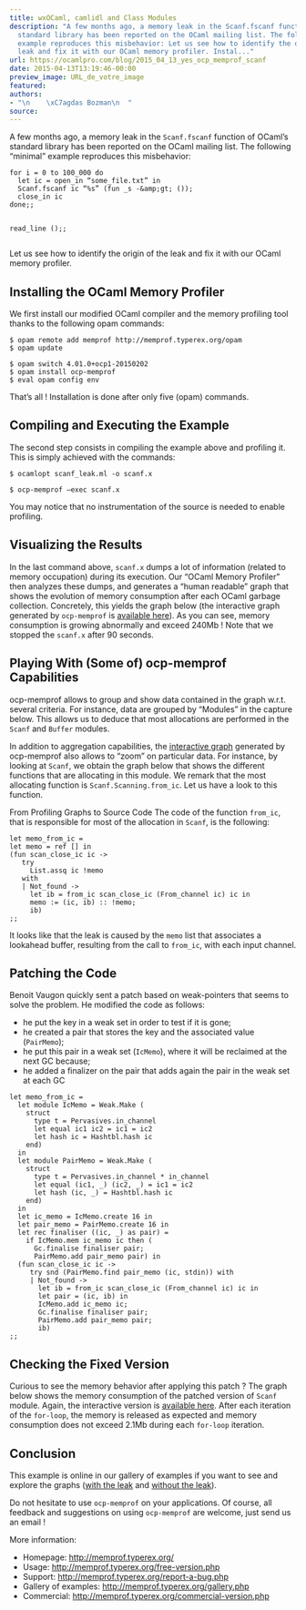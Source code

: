 ```yaml
---
title: wxOCaml, camlidl and Class Modules
description: "A few months ago, a memory leak in the Scanf.fscanf function of OCaml\u2019s
  standard library has been reported on the OCaml mailing list. The following \u201Cminimal\u201D
  example reproduces this misbehavior: Let us see how to identify the origin of the
  leak and fix it with our OCaml memory profiler. Instal..."
url: https://ocamlpro.com/blog/2015_04_13_yes_ocp_memprof_scanf
date: 2015-04-13T13:19:46-00:00
preview_image: URL_de_votre_image
featured:
authors:
- "\n    \xC7agdas Bozman\n  "
source:
---
```


<p>A few months ago, a memory leak in the <code>Scanf.fscanf</code> function of OCaml&rsquo;s standard library has been reported on the OCaml mailing list. The following &ldquo;minimal&rdquo; example reproduces this misbehavior:</p>
<pre><code class="language-ocaml">for i = 0 to 100_000 do
  let ic = open_in &ldquo;some_file.txt&rdquo; in
  Scanf.fscanf ic &ldquo;%s&rdquo; (fun _s -&amp;amp;gt; ());
  close_in ic
done;;

read_line ();;
</code></pre>
<p>Let us see how to identify the origin of the leak and fix it with our OCaml memory profiler.</p>
<h2>Installing the OCaml Memory Profiler</h2>
<p>We first install our modified OCaml compiler and the memory profiling tool thanks to the following opam commands:</p>
<pre><code class="language-shell-session">$ opam remote add memprof http://memprof.typerex.org/opam
$ opam update
</code></pre>
<pre><code class="language-shell-session">$ opam switch 4.01.0+ocp1-20150202
$ opam install ocp-memprof
$ eval opam config env
</code></pre>
<p>That&rsquo;s all ! Installation is done after only five (opam) commands.</p>
<h2>Compiling and Executing the Example</h2>
<p>The second step consists in compiling the example above and profiling it. This is simply achieved with the commands:</p>
<pre><code class="language-shell-session">$ ocamlopt scanf_leak.ml -o scanf.x
</code></pre>
<pre><code class="language-shell-session">$ ocp-memprof &ndash;exec scanf.x
</code></pre>
<p>You may notice that no instrumentation of the source is needed to enable profiling.</p>
<h2>Visualizing the Results</h2>
<p>In the last command above, <code>scanf.x</code> dumps a lot of information (related to memory occupation) during its execution. Our &ldquo;OCaml Memory Profiler&rdquo; then analyzes these dumps, and generates a &ldquo;human readable&rdquo; graph that shows the evolution of memory consumption after each OCaml garbage collection. Concretely, this yields the graph below (the interactive graph generated by <code>ocp-memprof</code> is <a href="http://memprof.typerex.org/users/04db0c7fb9232a0829e862d5bb2801fb/2015-03-05_10-54-04_29a20719bf5482a878293ed0effa010f_17729/index.html">available here</a>). As you can see, memory consumption is growing abnormally and exceed 240Mb ! Note that we stopped the <code>scanf.x</code> after 90 seconds.</p>
<h2>Playing With (Some of) ocp-memprof Capabilities</h2>
<p>ocp-memprof allows to group and show data contained in the graph w.r.t. several criteria. For instance, data are grouped by &ldquo;Modules&rdquo; in the capture below. This allows us to deduce that most allocations are performed in the <code>Scanf</code> and <code>Buffer</code> modules.</p>
<p>In addition to aggregation capabilities, the <a href="http://memprof.typerex.org/users/04db0c7fb9232a0829e862d5bb2801fb/2015-03-05_10-54-04_29a20719bf5482a878293ed0effa010f_17729/index.html">interactive graph</a> generated by ocp-memprof also allows to &ldquo;zoom&rdquo; on particular data. For instance, by looking at <code>Scanf</code>, we obtain the graph below that shows the different functions that are allocating in this module. We remark that the most allocating function is <code>Scanf.Scanning.from_ic</code>. Let us have a look to this function.</p>
<p>From Profiling Graphs to Source Code
The code of the function <code>from_ic</code>, that is responsible for most of the allocation in <code>Scanf</code>, is the following:</p>
<pre><code class="language-ocaml">let memo_from_ic =
let memo = ref [] in
(fun scan_close_ic ic -&gt;
   try 
     List.assq ic !memo 
   with
   | Not_found -&gt;
     let ib = from_ic scan_close_ic (From_channel ic) ic in
     memo := (ic, ib) :: !memo;
     ib)
;;
</code></pre>
<p>It looks like that the leak is caused by the <code>memo</code> list that associates a lookahead buffer, resulting from the call to <code>from_ic</code>, with each input channel.</p>
<h2>Patching the Code</h2>
<p>Benoit Vaugon quickly sent a patch based on weak-pointers that seems to solve the problem. He modified the code as follows:</p>
<ul>
<li>he put the key in a weak set in order to test if it is gone;
</li>
<li>he created a pair that stores the key and the associated value (<code>PairMemo</code>);
</li>
<li>he put this pair in a weak set (<code>IcMemo</code>), where it will be reclaimed at the next GC because;
</li>
<li>he added a finalizer on the pair that adds again the pair in the weak set at each GC
</li>
</ul>
<pre><code class="language-ocaml">let memo_from_ic =
  let module IcMemo = Weak.Make (
    struct
      type t = Pervasives.in_channel
      let equal ic1 ic2 = ic1 = ic2
      let hash ic = Hashtbl.hash ic
    end) 
  in
  let module PairMemo = Weak.Make (
    struct
      type t = Pervasives.in_channel * in_channel
      let equal (ic1, _) (ic2, _) = ic1 = ic2
      let hash (ic, _) = Hashtbl.hash ic
    end) 
  in
  let ic_memo = IcMemo.create 16 in
  let pair_memo = PairMemo.create 16 in
  let rec finaliser ((ic, _) as pair) =
    if IcMemo.mem ic_memo ic then (
      Gc.finalise finaliser pair;
      PairMemo.add pair_memo pair) in
  (fun scan_close_ic ic -&gt;
     try snd (PairMemo.find pair_memo (ic, stdin)) with
     | Not_found -&gt;
       let ib = from_ic scan_close_ic (From_channel ic) ic in
       let pair = (ic, ib) in
       IcMemo.add ic_memo ic;
       Gc.finalise finaliser pair;
       PairMemo.add pair_memo pair;
       ib)
;;
</code></pre>
<h2>Checking the Fixed Version</h2>
<p>Curious to see the memory behavior after applying this patch ? The graph below shows the memory consumption of the patched version of <code>Scanf</code> module. Again, the interactive version is <a href="http://memprof.typerex.org/users/04db0c7fb9232a0829e862d5bb2801fb/2015-03-05_13-41-42_a5217e67db7d057bc68baeb1d45d7ce0_28767/index.html">available here</a>. After each iteration of the <code>for-loop</code>, the memory is released as expected and memory consumption does not exceed 2.1Mb during each <code>for-loop</code> iteration.</p>
<h2>Conclusion</h2>
<p>This example is online in our gallery of examples if you want to see and explore the graphs (<a href="http://memprof.typerex.org/users/04db0c7fb9232a0829e862d5bb2801fb/2015-03-05_10-54-04_29a20719bf5482a878293ed0effa010f_17729/">with the leak</a> and <a href="http://memprof.typerex.org/users/04db0c7fb9232a0829e862d5bb2801fb/2015-03-05_13-41-42_a5217e67db7d057bc68baeb1d45d7ce0_28767/">without the leak</a>).</p>
<p>Do not hesitate to use <code>ocp-memprof</code> on your applications. Of course, all feedback and suggestions on using <code>ocp-memprof</code> are welcome, just send us an email !</p>
<p>More information:</p>
<ul>
<li>Homepage: <a href="http://memprof.typerex.org/">http://memprof.typerex.org/</a>
</li>
<li>Usage: <a href="http://memprof.typerex.org/free-version.php">http://memprof.typerex.org/free-version.php</a>
</li>
<li>Support: <a href="http://memprof.typerex.org/report-a-bug.php">http://memprof.typerex.org/report-a-bug.php</a>
</li>
<li>Gallery of examples: <a href="http://memprof.typerex.org/gallery.php">http://memprof.typerex.org/gallery.php</a>
</li>
<li>Commercial: <a href="http://memprof.typerex.org/commercial-version.php">http://memprof.typerex.org/commercial-version.php</a>
</li>
</ul>

